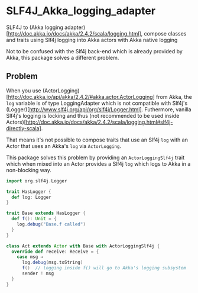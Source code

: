 # SLF4J_Akka_logging_adapter
SLF4J to (Akka logging adapter)[http://doc.akka.io/docs/akka/2.4.2/scala/logging.html], compose classes and traits using Slf4j logging into Akka actors with Akka native logging

Not to be confused with the Slf4j back-end which is already provided by Akka, this package solves a different problem.

## Problem
When you use (ActorLogging)[http://doc.akka.io/api/akka/2.4.2/#akka.actor.ActorLogging] from Akka, the `log` variable is of type LoggingAdapter which is not
compatible with Slf4j's (Logger)[http://www.slf4j.org/api/org/slf4j/Logger.html]. Futhermore, vanilla Slf4j's logging is locking and thus (not recommended
to be used inside Actors)[http://doc.akka.io/docs/akka/2.4.2/scala/logging.html#slf4j-directly-scala].

That means it's not possible to compose traits that use an Slf4j `log` with an Actor that uses an Akka's `log` via `ActorLogging`.

This package solves this problem by providing an `ActorLoggingSlf4j` trait which when mixed into an Actor provides a Slf4j `log` which logs to Akka in a non-blocking way.

```scala
import org.slf4j.Logger

trait HasLogger {
  def log: Logger
}

trait Base extends HasLogger {
  def f(): Unit = {
    log.debug("Base.f called")
  }
}

class Act extends Actor with Base with ActorLoggingSlf4j {
  override def receive: Receive = {
    case msg ⇒
      log.debug(msg.toString)
      f()  // logging inside f() will go to Akka's logging subsystem
      sender ! msg
  }
}
```
